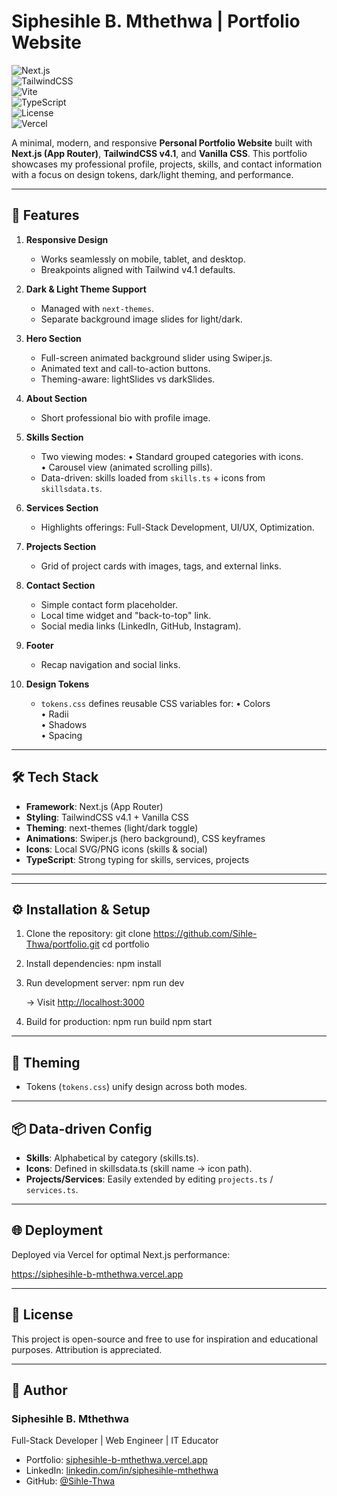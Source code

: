# Siphesihle B. Mthethwa | Portfolio Website

![Next.js](https://img.shields.io/badge/Next.js-13-black?style=for-the-badge&logo=next.js)  
![TailwindCSS](https://img.shields.io/badge/TailwindCSS-4.1-38B2AC?style=for-the-badge&logo=tailwind-css&logoColor=white)  
![Vite](https://img.shields.io/badge/Vite-5-646CFF?style=for-the-badge&logo=vite&logoColor=white)  
![TypeScript](https://img.shields.io/badge/TypeScript-5-3178C6?style=for-the-badge&logo=typescript&logoColor=white)  
![License](https://img.shields.io/badge/License-MIT-yellow?style=for-the-badge)  
![Vercel](https://img.shields.io/badge/Deployed%20on-Vercel-black?style=for-the-badge&logo=vercel)  

A minimal, modern, and responsive **Personal Portfolio Website**
built with **Next.js (App Router)**, **TailwindCSS v4.1**, and
**Vanilla CSS**. This portfolio showcases my professional
profile, projects, skills, and contact information with a
focus on design tokens, dark/light theming, and performance.

---

## 🚀 Features

1. **Responsive Design**
   - Works seamlessly on mobile, tablet, and desktop.
   - Breakpoints aligned with Tailwind v4.1 defaults.

2. **Dark & Light Theme Support**
   - Managed with `next-themes`.
   - Separate background image slides for light/dark.

3. **Hero Section**
   - Full-screen animated background slider using Swiper.js.
   - Animated text and call-to-action buttons.
   - Theming-aware: lightSlides vs darkSlides.

4. **About Section**
   - Short professional bio with profile image.

5. **Skills Section**
   - Two viewing modes:
     • Standard grouped categories with icons.  
     • Carousel view (animated scrolling pills).
   - Data-driven: skills loaded from `skills.ts` + icons from `skillsdata.ts`.

6. **Services Section**
   - Highlights offerings: Full-Stack Development, UI/UX, Optimization.

7. **Projects Section**
   - Grid of project cards with images, tags, and external links.

8. **Contact Section**
   - Simple contact form placeholder.
   - Local time widget and "back-to-top" link.
   - Social media links (LinkedIn, GitHub, Instagram).

9. **Footer**
   - Recap navigation and social links.

10. **Design Tokens**
    - `tokens.css` defines reusable CSS variables for:
      • Colors  
      • Radii  
      • Shadows  
      • Spacing  

---

## 🛠️ Tech Stack

- **Framework**: Next.js (App Router)
- **Styling**: TailwindCSS v4.1 + Vanilla CSS
- **Theming**: next-themes (light/dark toggle)
- **Animations**: Swiper.js (hero background), CSS keyframes
- **Icons**: Local SVG/PNG icons (skills & social)
- **TypeScript**: Strong typing for skills, services, projects

---

---

## ⚙️ Installation & Setup

1. Clone the repository:
   git clone <https://github.com/Sihle-Thwa/portfolio.git>
   cd portfolio

2. Install dependencies:
   npm install

3. Run development server:
   npm run dev

   → Visit <http://localhost:3000>

4. Build for production:
   npm run build
   npm start

---

## 🎨 Theming

- Tokens (`tokens.css`) unify design across both modes.

---

## 📦 Data-driven Config

- **Skills**: Alphabetical by category (skills.ts).
- **Icons**: Defined in skillsdata.ts (skill name → icon path).
- **Projects/Services**: Easily extended by editing `projects.ts` / `services.ts`.

---

## 🌐 Deployment

Deployed via Vercel for optimal Next.js performance:

  <https://siphesihle-b-mthethwa.vercel.app>

---

## 📜 License

This project is open-source and free to use for inspiration
and educational purposes. Attribution is appreciated.

---

## 👤 Author

### Siphesihle B. Mthethwa

Full-Stack Developer | Web Engineer | IT Educator  

- Portfolio: [siphesihle-b-mthethwa.vercel.app](https://siphesihle-b-mthethwa.vercel.app)
- LinkedIn: [linkedin.com/in/siphesihle-mthethwa](https://linkedin.com/in/siphesihle-mthethwa)  
- GitHub: [@Sihle-Thwa](https://github.com/Sihle-Thwa)  
